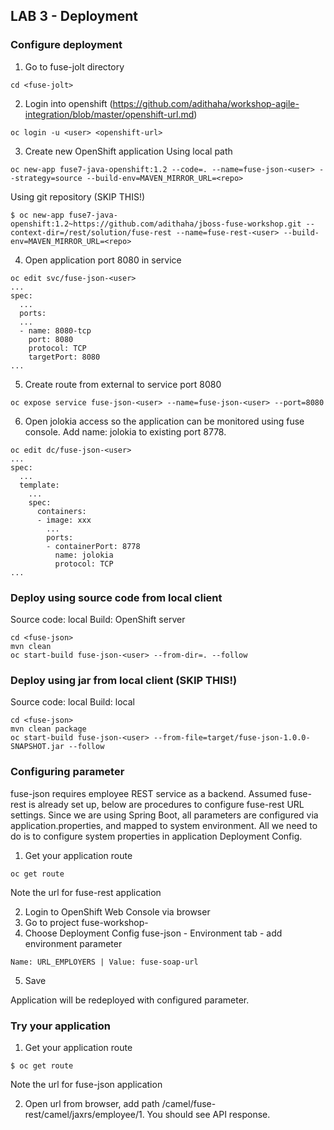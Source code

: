 
## LAB 3 - Deployment

### Configure deployment

1. Go to fuse-jolt directory
```
cd <fuse-jolt>
```
2. Login into openshift (https://github.com/adithaha/workshop-agile-integration/blob/master/openshift-url.md)
```
oc login -u <user> <openshift-url>
```
3. Create new OpenShift application
Using local path
```
oc new-app fuse7-java-openshift:1.2 --code=. --name=fuse-json-<user> --strategy=source --build-env=MAVEN_MIRROR_URL=<repo>
```

Using git repository (SKIP THIS!)
```
$ oc new-app fuse7-java-openshift:1.2~https://github.com/adithaha/jboss-fuse-workshop.git --context-dir=/rest/solution/fuse-rest --name=fuse-rest-<user> --build-env=MAVEN_MIRROR_URL=<repo>
```

4. Open application port 8080 in service
```
oc edit svc/fuse-json-<user>
...
spec:
  ...
  ports:
  ...
  - name: 8080-tcp
    port: 8080
    protocol: TCP
    targetPort: 8080
...
```
5. Create route from external to service port 8080
```
oc expose service fuse-json-<user> --name=fuse-json-<user> --port=8080
```

6. Open jolokia access so the application can be monitored using fuse console. Add name: jolokia to existing port 8778.
```
oc edit dc/fuse-json-<user>
...
spec:
  ...
  template:
    ...
    spec:
      containers:
      - image: xxx
        ...
        ports:
        - containerPort: 8778
          name: jolokia
          protocol: TCP
...
```

### Deploy using source code from local client
Source code: local
Build: OpenShift server
```
cd <fuse-json>
mvn clean
oc start-build fuse-json-<user> --from-dir=. --follow
```

### Deploy using jar from local client (SKIP THIS!)
Source code: local
Build: local
```
cd <fuse-json>
mvn clean package
oc start-build fuse-json-<user> --from-file=target/fuse-json-1.0.0-SNAPSHOT.jar --follow
```

### Configuring parameter
fuse-json requires employee REST service as a backend. Assumed fuse-rest is already set up, below are procedures to configure fuse-rest URL settings. Since we are using Spring Boot, all parameters are configured via application.properties, and mapped to system environment. All we need to do is to configure system properties in application Deployment Config.

1. Get your application route
```
oc get route
```
Note the url for fuse-rest application 

2. Login to OpenShift Web Console via browser <openshift-url>
3. Go to project fuse-workshop-<user>
4. Choose Deployment Config fuse-json - Environment tab - add environment parameter
  ```
  Name: URL_EMPLOYERS | Value: fuse-soap-url
  ```
5. Save
  
Application will be redeployed with configured parameter.

### Try your application

1. Get your application route
```
$ oc get route
```
Note the url for fuse-json application 

2. Open url from browser, add path /camel/fuse-rest/camel/jaxrs/employee/1. You should see API response.
